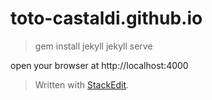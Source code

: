 toto-castaldi.github.io
==================

> gem install jekyll
> jekyll serve

open your browser at http://localhost:4000

> Written with [StackEdit](https://stackedit.io/).